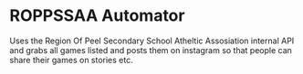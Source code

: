 # ROPPSSAA Automator
Uses the Region Of Peel Secondary School Atheltic Assosiation internal API and grabs all games listed and posts them on instagram so that people can share their games on stories etc.